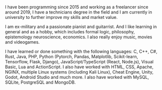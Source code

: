 I have been programming since 2015 and working as a freelancer since around 2019, I have a technicians degree in the field and I am currently in university to further improve my skills and market value.

I am ex-military and a passionate pianist and guitarrist. And I like learning in general and as a hobby, which includes formal logic, philosophy, epistemology neuroscience, economics. I also really enjoy music, movies and videogames.

I have learned or done something with the following languages:
C, C++, C#, Rust, Java, PHP, Python (Pytorch, Pandas, Matplotlib, Scikit-learn, Tensorflow, Flask, Django), JavaScript/TypeScript (React, Node.js), Visual Basic, Lua and ActionScript.
I also have worked with HTML, CSS, Apache, NGINX, multiple Linux systems (including Kali Linux), Cheat Engine, Unity, Godot, Android Studio and much more. 
I also have worked with MySQL, SQLite, PostgreSQL and MongoDB.

